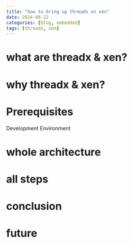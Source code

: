 ```yaml
---
title: "how to bring up threadx on xen"
date: 2024-08-22
categories: [blog, embedded]
tags: [threadx, xen]
---
```


# what are threadx & xen?

# why threadx & xen?

# Prerequisites
Development Environment

# whole architecture

# all steps

# conclusion

# future
